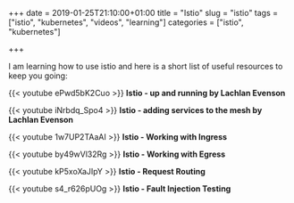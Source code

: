 +++
date = 2019-01-25T21:10:00+01:00
title = "Istio"
slug = "istio" 
tags = ["istio", "kubernetes", "videos", "learning"]
categories = ["istio", "kubernetes"]

+++

I am learning how to use istio and here is a short list of useful resources to keep you going:

{{< youtube ePwd5bK2Cuo >}}
**Istio - up and running by Lachlan Evenson**

{{< youtube iNrbdq_Spo4 >}}
**Istio - adding services to the mesh by Lachlan Evenson**

{{< youtube 1w7UP2TAaAI >}}
**Istio - Working with Ingress**

{{< youtube by49wVl32Rg >}}
**Istio - Working with Egress**

{{< youtube kP5xoXaJIpY >}}
**Istio - Request Routing**

{{< youtube s4_r626pUOg >}}
**Istio - Fault Injection Testing**